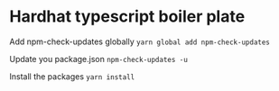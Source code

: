 # Hardhat typescript boiler plate


Add npm-check-updates globally
`yarn global add npm-check-updates`

Update you package.json
`npm-check-updates -u`

Install the packages
`yarn install`
